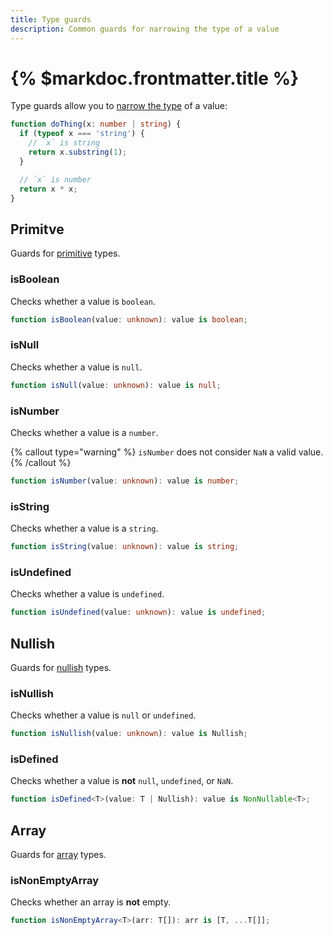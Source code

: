 ```yaml
---
title: Type guards
description: Common guards for narrowing the type of a value
---
```


# {% $markdoc.frontmatter.title %}

Type guards allow you to [narrow the type](https://www.typescriptlang.org/docs/handbook/2/narrowing.html) of a value:

```ts
function doThing(x: number | string) {
  if (typeof x === 'string') {
    // `x` is string
    return x.substring(1);
  }

  // `x` is number
  return x * x;
}
```

## Primitve

Guards for [primitive](https://developer.mozilla.org/en-US/docs/Glossary/Primitive) types.

### isBoolean

Checks whether a value is `boolean`.

```ts
function isBoolean(value: unknown): value is boolean;
```

### isNull

Checks whether a value is `null`.

```ts
function isNull(value: unknown): value is null;
```

### isNumber

Checks whether a value is a `number`.

{% callout type="warning" %}
`isNumber` does not consider `NaN` a valid value.
{% /callout %}

```ts
function isNumber(value: unknown): value is number;
```

### isString

Checks whether a value is a `string`.

```ts
function isString(value: unknown): value is string;
```

### isUndefined

Checks whether a value is `undefined`.

```ts
function isUndefined(value: unknown): value is undefined;
```

## Nullish

Guards for [nullish](https://developer.mozilla.org/en-US/docs/Glossary/Nullish) types.

### isNullish

Checks whether a value is `null` or `undefined`.

```ts
function isNullish(value: unknown): value is Nullish;
```

### isDefined

Checks whether a value is **not** `null`, `undefined`, or `NaN`.

```ts
function isDefined<T>(value: T | Nullish): value is NonNullable<T>;
```

## Array

Guards for [array](https://developer.mozilla.org/en-US/docs/Web/JavaScript/Reference/Global_Objects/Array) types.

### isNonEmptyArray

Checks whether an array is **not** empty.

```ts
function isNonEmptyArray<T>(arr: T[]): arr is [T, ...T[]];
```
